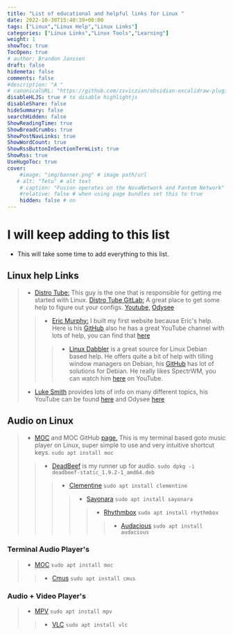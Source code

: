 ```yaml
---
title: "List of educational and helpful links for Linux "
date: 2022-10-30T15:40:39+08:00
tags: ["Linux","Linux Help","Linux Links"]
categories: ["Linux Links","Linux Tools","Learning"]
weight: 1
showToc: true
TocOpen: true
# author: Brandon Janssen
draft: false
hidemeta: false
comments: false
#description: "A "
# canonicalURL: "https://github.com/zsviczian/obsidian-excalidraw-plugin"
disableHLJS: true # to disable highlightjs
disableShare: false
hideSummary: false
searchHidden: false
ShowReadingTime: true
ShowBreadCrumbs: true
ShowPostNavLinks: true
ShowWordCount: true
ShowRssButtonInSectionTermList: true
ShowRss: true
UseHugoToc: true
cover:
    #image: "img/banner.png" # image path/url
   # alt: "Tetu" # alt text
    # caption: "Fusion operates on the NovaNetwork and Fantom Network" # display caption under cover
    #relative: false # when using page bundles set this to true
    hidden: false # on
---
```

# I will keep adding to this list
-  This will take some time to add everything to this list.
## Linux help Links
> - [Distro Tube:](https://distro.tube/) This guy is the one that is responsible for getting me started with Linux. [Distro Tube GitLab:](https://gitlab.com/dwt1) A great place to get some help to figure out your configs. [Youtube,](https://www.youtube.com/c/DistroTube/videos) [Odysee](https://odysee.com/@DistroTube:2)
>>- [Eric Murphy:](https://ericmurphy.xyz/) I built my first website because Eric's help. Here is his [GitHub](https://github.com/ericmurphyxyz) also he has a great YouTube channel with lots of help, you can find that [here](https://www.youtube.com/c/EricMurphyxyz/videos)
>>>- [Linux Dabbler](https://github.com/linuxdabbler) is a great source for Linux Debian based help. He offers quite a bit of help with tilling window managers on Debian, his [GitHub](https://github.com/linuxdabbler) has lot of solutions for Debian. He really likes SpectrWM, you can watch him [here](https://www.youtube.com/c/linuxdabbler/videos) on YouTube.
>
>- [Luke Smith](https://lukesmith.xyz/) provides lots of info on many different topics, his YouTube can be found [here](https://youtube.com/c/lukesmithxyz)  and Odysee [here](https://odysee.com/@Luke:7)


## Audio on Linux 
>- [MOC](http://moc.daper.net/) and MOC GitHub [page.](https://github.com/jonsafari/mocp) This is my terminal based goto music player on Linux, super simple to use and very intuitive shortcut keys. `sudo apt install moc`
>>- [DeadBeef](https://deadbeef.sourceforge.io/) is my runner up for audio. `sudo dpkg -i deadbeef-static_1.9.2-1_amd64.deb`
>>>- [Clementine]( http://www.clementine-player.org/) `sudo apt install clementine`
>>>>- [Sayonara](http://sayonara-player.com) `sudo apt install sayonara`
>>>>>- [Rhythmbox]( https://wiki.gnome.org/Apps/Rhythmbox) `sudo apt install rhythmbox`
>>>>>>- [Audacious]( http://www.audacious-media-player.org/) `sudo apt install audacious`

### Terminal Audio Player's 
>- [MOC](http://moc.daper.net/)  `sudo apt install moc`
>>- [Cmus](https://cmus.github.io/) `sudo apt install cmus`
### Audio + Video Player's
>- [MPV](https://mpv.io/) `sudo apt install mpv`
>>- [VLC](https://www.videolan.org/vlc/) `sudo apt install vlc`




